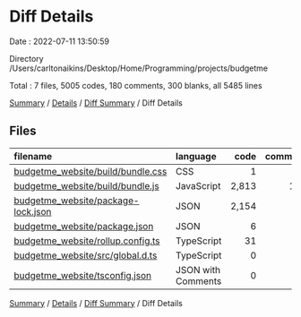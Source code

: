# Diff Details

Date : 2022-07-11 13:50:59

Directory /Users/carltonaikins/Desktop/Home/Programming/projects/budgetme

Total : 7 files,  5005 codes, 180 comments, 300 blanks, all 5485 lines

[Summary](results.md) / [Details](details.md) / [Diff Summary](diff.md) / Diff Details

## Files
| filename | language | code | comment | blank | total |
| :--- | :--- | ---: | ---: | ---: | ---: |
| [budgetme_website/build/bundle.css](/budgetme_website/build/bundle.css) | CSS | 1 | 2 | 0 | 3 |
| [budgetme_website/build/bundle.js](/budgetme_website/build/bundle.js) | JavaScript | 2,813 | 175 | 298 | 3,286 |
| [budgetme_website/package-lock.json](/budgetme_website/package-lock.json) | JSON | 2,154 | 0 | 0 | 2,154 |
| [budgetme_website/package.json](/budgetme_website/package.json) | JSON | 6 | 0 | 0 | 6 |
| [budgetme_website/rollup.config.ts](/budgetme_website/rollup.config.ts) | TypeScript | 31 | 0 | 2 | 33 |
| [budgetme_website/src/global.d.ts](/budgetme_website/src/global.d.ts) | TypeScript | 0 | 1 | 1 | 2 |
| [budgetme_website/tsconfig.json](/budgetme_website/tsconfig.json) | JSON with Comments | 0 | 2 | -1 | 1 |

[Summary](results.md) / [Details](details.md) / [Diff Summary](diff.md) / Diff Details